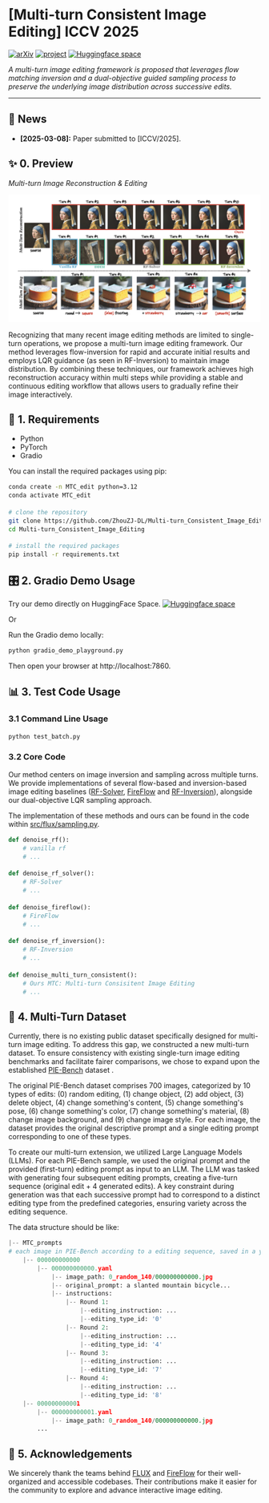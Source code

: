 # [Multi-turn Consistent Image Editing] ICCV 2025

[![arXiv](https://img.shields.io/badge/arXiv-Multi_Turn-b31b1b.svg)](https://www.arxiv.org/abs/2505.04320)
[![project](https://img.shields.io/badge/project-Multi_Turn-green.svg)](https://zhouzj-dl.github.io/Multi-turn_Consistent_Image_Editing/)
[![Huggingface space](https://img.shields.io/badge/🤗-Online%20Demo-blue.svg)](https://huggingface.co/spaces/ZhouZJ36DL/Multi-turn_Consistent_Image_Editing_FLUX.1-dev)

*A multi-turn image editing framework is proposed that leverages flow matching inversion and a dual-objective guided sampling process to preserve the underlying image distribution across successive edits.*
<!-- [![Hugging Face Spaces](https://img.shields.io/badge/%F0%9F%A4%97%20Hugging%20Face-Spaces-blue)](link/to/your/huggingface_space) -->

---

## 📰 News

<!--*   **[2025-04-26]:** Preprint submitted to arXiv.-->

<!--*   **[2025-04-26]:** Online Gradio demo launched. -->
*   **[2025-03-08]:** Paper submitted to [ICCV/2025].

## ✨ 0. Preview

*Multi-turn Image Reconstruction & Editing*

![Preview Image/GIF](static/images/teaser.drawio.png)

Recognizing that many recent image editing methods are limited to single-turn operations, we propose a multi-turn image editing framework. 
Our method leverages flow-inversion for rapid and accurate initial results and employs LQR guidance (as seen in RF-Inversion) to maintain image distribution.
By combining these techniques, our framework achieves high reconstruction accuracy within multi steps while providing a stable and continuous editing workflow that allows users to gradually refine their image interactively.

## 🔧 1. Requirements

*   Python
*   PyTorch
*   Gradio

You can install the required packages using pip:

```bash
conda create -n MTC_edit python=3.12
conda activate MTC_edit     

# clone the repository
git clone https://github.com/ZhouZJ-DL/Multi-turn_Consistent_Image_Editing.git
cd Multi-turn_Consistent_Image_Editing

# install the required packages
pip install -r requirements.txt
```

## 🎛️ 2. Gradio Demo Usage
Try our demo directly on HuggingFace Space.
[![Huggingface space](https://img.shields.io/badge/🤗-Online%20Demo-blue.svg)](https://huggingface.co/spaces/ZhouZJ36DL/Multi-turn_Consistent_Image_Editing_FLUX.1-dev)

Or

Run the Gradio demo locally:
```bash
python gradio_demo_playground.py
```
Then open your browser at http://localhost:7860.

## 📊 3. Test Code Usage

### 3.1 Command Line Usage
```bash
python test_batch.py
```
### 3.2 Core Code
Our method centers on image inversion and sampling across multiple turns. We provide implementations of several flow-based and inversion-based image editing baselines ([RF-Solver](), [FireFlow]() and [RF-Inversion]()), alongside our dual-objective LQR sampling approach.

The implementation of these methods and ours can be found in the code within [src/flux/sampling.py]().
```python
def denoise_rf():
    # vanilla rf
    # ...

def denoise_rf_solver():
    # RF-Solver
    # ...

def denoise_fireflow():
    # FireFlow
    # ...

def denoise_rf_inversion():
    # RF-Inversion
    # ...

def denoise_multi_turn_consistent():
    # Ours MTC: Multi-turn Consisitent Image Editing
    # ...
```


## 🔄 4. Multi-Turn Dataset
Currently, there is no existing public dataset specifically designed for multi-turn image editing. To address this gap, we constructed a new multi-turn dataset. To ensure consistency with existing single-turn image editing benchmarks and facilitate fairer comparisons, we chose to expand upon the established [PIE-Bench](https://github.com/cure-lab/PnPInversion) dataset .

The original PIE-Bench dataset comprises 700 images, categorized by 10 types of edits: (0) random editing, (1) change object, (2) add object, (3) delete object, (4) change something's content, (5) change something's pose, (6) change something's color, (7) change something's material, (8) change image background, and (9) change image style. For each image, the dataset provides the original descriptive prompt and a single editing prompt corresponding to one of these types.

To create our multi-turn extension, we utilized Large Language Models (LLMs). For each PIE-Bench sample, we used the original prompt and the provided (first-turn) editing prompt as input to an LLM. The LLM was tasked with generating four subsequent editing prompts, creating a five-turn sequence (original edit + 4 generated edits). A key constraint during generation was that each successive prompt had to correspond to a distinct editing type from the predefined categories, ensuring variety across the editing sequence.

The data structure should be like:
```python
|-- MTC_prompts
# each image in PIE-Bench according to a editing sequence, saved in a yaml file
    |-- 000000000000
        |-- 000000000000.yaml
            |-- image_path: 0_random_140/000000000000.jpg
            |-- original_prompt: a slanted mountain bicycle...
            |-- instructions:
                |-- Round 1:
                    |--editing_instruction: ...
                    |--editing_type_id: '0'
                |-- Round 2:
                    |--editing_instruction: ...
                    |--editing_type_id: '4'
                |-- Round 3:
                    |--editing_instruction: ...
                    |--editing_type_id: '7'
                |-- Round 4:
                    |--editing_instruction: ...
                    |--editing_type_id: '8'
    |-- 000000000001
        |-- 000000000001.yaml
            |-- image_path: 0_random_140/000000000000.jpg
        ...
```

## 💖 5. Acknowledgements 
We sincerely thank the teams behind [FLUX](https://github.com/black-forest-labs/flux) and [FireFlow](https://github.com/HolmesShuan/FireFlow-Fast-Inversion-of-Rectified-Flow-for-Image-Semantic-Editing) for their well-organized and accessible codebases. Their contributions make it easier for the community to explore and advance interactive image editing.
